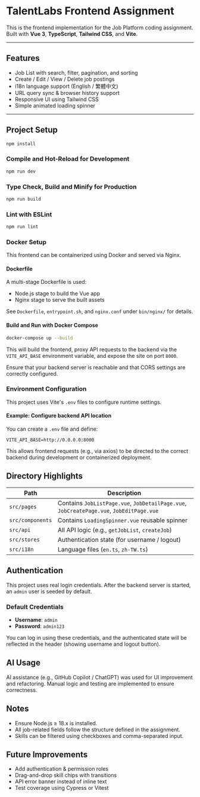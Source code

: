 # TalentLabs Frontend Assignment

This is the frontend implementation for the Job Platform coding assignment. Built with **Vue 3**, **TypeScript**, **Tailwind CSS**, and **Vite**.

---

## Features

- Job List with search, filter, pagination, and sorting
- Create / Edit / View / Delete job postings
- i18n language support (English / 繁體中文)
- URL query sync & browser history support
- Responsive UI using Tailwind CSS
- Simple animated loading spinner

---

## Project Setup

```bash
npm install
```

### Compile and Hot-Reload for Development

```bash
npm run dev
```

### Type Check, Build and Minify for Production

```bash
npm run build
```

### Lint with ESLint

```bash
npm run lint
```

### Docker Setup

This frontend can be containerized using Docker and served via Nginx.

#### Dockerfile

A multi-stage Dockerfile is used:

- Node.js stage to build the Vue app
- Nginx stage to serve the built assets

See `Dockerfile`, `entrypoint.sh`, and `nginx.conf` under `bin/nginx/` for details.

#### Build and Run with Docker Compose

```bash
docker-compose up --build
```

This will build the frontend, proxy API requests to the backend via the `VITE_API_BASE` environment variable, and expose the site on port `8000`.

Ensure that your backend server is reachable and that CORS settings are correctly configured.

### Environment Configuration

This project uses Vite's `.env` files to configure runtime settings.

#### Example: Configure backend API location

You can create a `.env` file and define:

```env
VITE_API_BASE=http://0.0.0.0:8000
```

This allows frontend requests (e.g., via axios) to be directed to the correct backend during development or containerized deployment.

## Directory Highlights

| Path             | Description                                                                             |
| ---------------- | --------------------------------------------------------------------------------------- |
| `src/pages`      | Contains `JobListPage.vue`, `JobDetailPage.vue`, `JobCreatePage.vue`, `JobEditPage.vue` |
| `src/components` | Contains `LoadingSpinner.vue` reusable spinner                                          |
| `src/api`        | All API logic (e.g., `getJobList`, `createJob`)                                         |
| `src/stores`     | Authentication state (for username / logout)                                            |
| `src/i18n`       | Language files (`en.ts`, `zh-TW.ts`)                                                    |

## Authentication

This project uses real login credentials. After the backend server is started, an `admin` user is seeded by default.

### Default Credentials

- **Username**: `admin`
- **Password**: `admin123`

You can log in using these credentials, and the authenticated state will be reflected in the header (showing username and logout button).

## AI Usage

AI assistance (e.g., GitHub Copilot / ChatGPT) was used for UI improvement and refactoring. Manual logic and testing are implemented to ensure correctness.

## Notes

- Ensure Node.js ≥ 18.x is installed.
- All job-related fields follow the structure defined in the assignment.
- Skills can be filtered using checkboxes and comma-separated input.

## Future Improvements

- Add authentication & permission roles
- Drag-and-drop skill chips with transitions
- API error banner instead of inline text
- Test coverage using Cypress or Vitest
